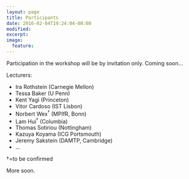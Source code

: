 ```yaml
---
layout: page
title: Participants
date: 2016-02-04T19:24:04-08:00
modified:
excerpt:
image:
  feature:
---
```


Participation in the workshop will be by invitation only.
Coming soon...

Lecturers:

* Ira Rothstein (Carnegie Mellon)
* Tessa Baker (U Penn)
* Kent Yagi (Princeton)
* Vitor Cardoso (IST Lisbon)
* Norbert Wex<sup>†</sup> (MPIfR, Bonn)
* Lam Hui<sup>†</sup> (Columbia)
* Thomas Sotiriou (Nottingham)
* Kazuya Koyama (ICG Portsmouth)
* Jeremy Sakstein (DAMTP, Cambridge)
* ...

†=to be confirmed

More soon.
